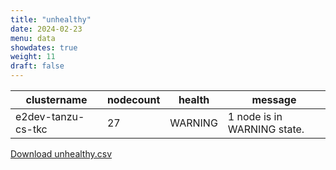 ```yaml
---
title: "unhealthy"
date: 2024-02-23
menu: data
showdates: true
weight: 11
draft: false
---
```

<!--more-->
| clustername        | nodecount | health  | message                     |
| ------------------ | --------- | ------- | --------------------------- |
| e2dev-tanzu-cs-tkc |        27 | WARNING | 1 node is in WARNING state. |
[Download unhealthy.csv](/csv/unhealthy.csv)
